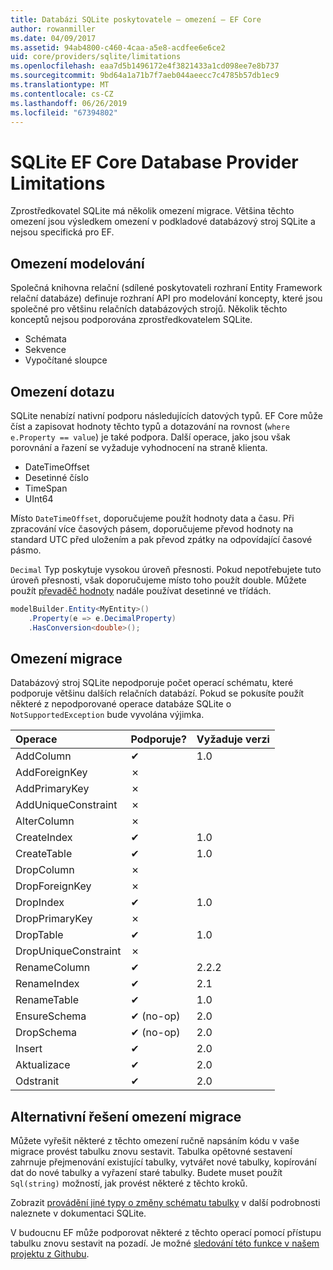 ```yaml
---
title: Databázi SQLite poskytovatele – omezení – EF Core
author: rowanmiller
ms.date: 04/09/2017
ms.assetid: 94ab4800-c460-4caa-a5e8-acdfee6e6ce2
uid: core/providers/sqlite/limitations
ms.openlocfilehash: eaa7d5b1496172e4f3821433a1cd098ee7e8b737
ms.sourcegitcommit: 9bd64a1a71b7f7aeb044aeecc7c4785b57db1ec9
ms.translationtype: MT
ms.contentlocale: cs-CZ
ms.lasthandoff: 06/26/2019
ms.locfileid: "67394802"
---
```

# <a name="sqlite-ef-core-database-provider-limitations"></a>SQLite EF Core Database Provider Limitations

Zprostředkovatel SQLite má několik omezení migrace. Většina těchto omezení jsou výsledkem omezení v podkladové databázový stroj SQLite a nejsou specifická pro EF.

## <a name="modeling-limitations"></a>Omezení modelování

Společná knihovna relační (sdílené poskytovateli rozhraní Entity Framework relační databáze) definuje rozhraní API pro modelování koncepty, které jsou společné pro většinu relačních databázových strojů. Několik těchto konceptů nejsou podporována zprostředkovatelem SQLite.

* Schémata
* Sekvence
* Vypočítané sloupce

## <a name="query-limitations"></a>Omezení dotazu

SQLite nenabízí nativní podporu následujících datových typů. EF Core může číst a zapisovat hodnoty těchto typů a dotazování na rovnost (`where e.Property == value`) je také podpora. Další operace, jako jsou však porovnání a řazení se vyžaduje vyhodnocení na straně klienta.

* DateTimeOffset
* Desetinné číslo
* TimeSpan
* UInt64

Místo `DateTimeOffset`, doporučujeme použít hodnoty data a času. Při zpracování více časových pásem, doporučujeme převod hodnoty na standard UTC před uložením a pak převod zpátky na odpovídající časové pásmo.

`Decimal` Typ poskytuje vysokou úroveň přesnosti. Pokud nepotřebujete tuto úroveň přesnosti, však doporučujeme místo toho použít double. Můžete použít [převaděč hodnoty](../../modeling/value-conversions.md) nadále používat desetinné ve třídách.

``` csharp
modelBuilder.Entity<MyEntity>()
    .Property(e => e.DecimalProperty)
    .HasConversion<double>();
```

## <a name="migrations-limitations"></a>Omezení migrace

Databázový stroj SQLite nepodporuje počet operací schématu, které podporuje většinu dalších relačních databází. Pokud se pokusíte použít některé z nepodporované operace databáze SQLite o `NotSupportedException` bude vyvolána výjimka.

| Operace            | Podporuje? | Vyžaduje verzi |
|:---------------------|:-----------|:-----------------|
| AddColumn            | ✔          | 1.0              |
| AddForeignKey        | ✗          |                  |
| AddPrimaryKey        | ✗          |                  |
| AddUniqueConstraint  | ✗          |                  |
| AlterColumn          | ✗          |                  |
| CreateIndex          | ✔          | 1.0              |
| CreateTable          | ✔          | 1.0              |
| DropColumn           | ✗          |                  |
| DropForeignKey       | ✗          |                  |
| DropIndex            | ✔          | 1.0              |
| DropPrimaryKey       | ✗          |                  |
| DropTable            | ✔          | 1.0              |
| DropUniqueConstraint | ✗          |                  |
| RenameColumn         | ✔          | 2.2.2            |
| RenameIndex          | ✔          | 2.1              |
| RenameTable          | ✔          | 1.0              |
| EnsureSchema         | ✔ (no-op)  | 2.0              |
| DropSchema           | ✔ (no-op)  | 2.0              |
| Insert               | ✔          | 2.0              |
| Aktualizace               | ✔          | 2.0              |
| Odstranit               | ✔          | 2.0              |

## <a name="migrations-limitations-workaround"></a>Alternativní řešení omezení migrace

Můžete vyřešit některé z těchto omezení ručně napsáním kódu v vaše migrace provést tabulku znovu sestavit. Tabulka opětovné sestavení zahrnuje přejmenování existující tabulky, vytvářet nové tabulky, kopírování dat do nové tabulky a vyřazení staré tabulky. Budete muset použít `Sql(string)` možností, jak provést některé z těchto kroků.

Zobrazit [provádění jiné typy o změny schématu tabulky](http://sqlite.org/lang_altertable.html#otheralter) v další podrobnosti naleznete v dokumentaci SQLite.

V budoucnu EF může podporovat některé z těchto operací pomocí přístupu tabulku znovu sestavit na pozadí. Je možné [sledování této funkce v našem projektu z Githubu](https://github.com/aspnet/EntityFrameworkCore/issues/329).
